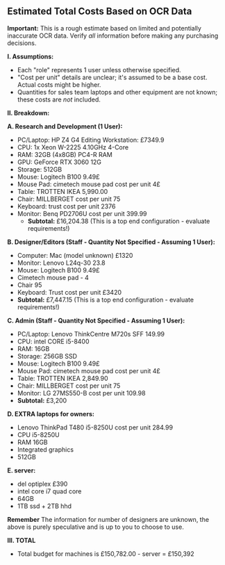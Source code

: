 ## Estimated Total Costs Based on OCR Data

**Important:** This is a rough estimate based on limited and potentially inaccurate OCR data. Verify *all* information before making any purchasing decisions.

**I. Assumptions:**

*   Each "role" represents 1 user unless otherwise specified.
*   "Cost per unit" details are unclear; it's assumed to be a base cost. Actual costs might be higher.
*   Quantities for sales team laptops and other equipment are not known; these costs are *not* included.

**II. Breakdown:**

**A. Research and Development (1 User):**

*   PC/Laptop: HP Z4 G4 Editing Workstation: £7349.9
*   CPU: 1x Xeon W-2225 4.10GHz 4-Core
*   RAM: 32GB (4x8GB) PC4-R RAM
*   GPU: GeForce RTX 3060 12G
*   Storage: 512GB
*   Mouse: Logitech B100 9.49£
*   Mouse Pad: cimetech mouse pad cost per unit 4£
*   Table: TROTTEN IKEA 5,990.00
*   Chair: MILLBERGET cost per unit 75
*   Keyboard: trust cost per unit 2376
*   Monitor: Benq PD2706U cost per unit 399.99
    *   **Subtotal:** £16,204.38 (This is a top end configuration - evaluate requirements!)

**B. Designer/Editors (Staff - Quantity Not Specified - Assuming 1 User):**

*   Computer: Mac (model unknown) £1320
*   Monitor: Lenovo L24q-30 23.8
*   Mouse: Logitech B100 9.49£
*  Cimetech mouse pad - 4
*   Chair 95
*   Keyboard: Trust cost per unit £3420
   *   **Subtotal:** £7,447.15 (This is a top end configuration - evaluate requirements!)

**C. Admin (Staff - Quantity Not Specified - Assuming 1 User):**

*   PC/Laptop: Lenovo ThinkCentre M720s SFF 149.99
*   CPU: intel CORE i5-8400
*   RAM: 16GB
*   Storage: 256GB SSD
*   Mouse: Logitech B100 9.49£
*   Mouse Pad: cimetech mouse pad cost per unit 4£
*   Table: TROTTEN IKEA 2,849.90
*   Chair: MILLBERGET cost per unit 75
*   Monitor: LG 27MS550-B cost per unit 109.98
   * **Subtotal:** £3,200

**D. EXTRA laptops for owners:**
* Lenovo ThinkPad T480 i5-8250U cost per unit 284.99
* CPU i5-8250U
* RAM 16GB
* Integrated graphics
* 512GB

**E. server:**
* del optiplex £390
* intel core i7 quad core
* 64GB
* 1TB ssd + 2TB hhd


**Remember** The information for number of designers are unknown, the above is purely speculative and is up to you to choose to use.


**III. TOTAL**

* Total budget for machines is £150,782.00 - server = £150,392

